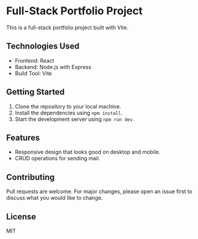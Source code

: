 # Full-Stack Portfolio Project

This is a full-stack portfolio project built with Vite.

## Technologies Used

- Frontend: React
- Backend: Node.js with Express
- Build Tool: Vite

## Getting Started

1. Clone the repository to your local machine.
2. Install the dependencies using `npm install`.
3. Start the development server using `npm run dev`.

## Features

- Responsive design that looks good on desktop and mobile.
- CRUD operations for sending mail.

## Contributing

Pull requests are welcome. For major changes, please open an issue first to discuss what you would like to change.

## License

MIT
